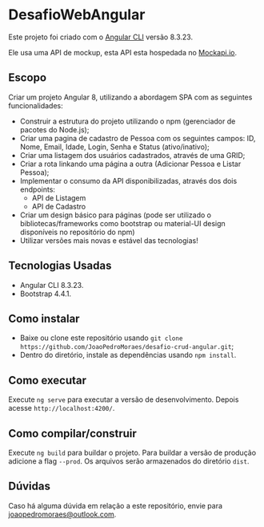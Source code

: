 # DesafioWebAngular

Este projeto foi criado com o [Angular CLI](https://github.com/angular/angular-cli) versão 8.3.23.

<!-- Você pode acessar ele pelo [Github Pages](https://joaopedromoraes.github.io/desafio-crud-angular/).  -->
Ele usa uma API de mockup, esta API esta hospedada no [Mockapi.io](https://www.mockapi.io/).

## Escopo

Criar um projeto Angular 8, utilizando a abordagem SPA com as seguintes funcionalidades:

- Construir a estrutura do projeto utilizando o npm (gerenciador de pacotes do Node.js);
- Criar uma pagina de cadastro de Pessoa com os seguintes campos: ID, Nome, Email, Idade, Login, Senha e Status (ativo/inativo);
- Criar uma listagem dos usuários cadastrados, através de uma GRID;
- Criar a rota linkando uma página a outra (Adicionar Pessoa e Listar Pessoa);
- Implementar o consumo da API disponibilizadas, através dos dois endpoints:
	- API de Listagem
	- API de Cadastro
- Criar um design básico para páginas (pode ser utilizado o bibliotecas/frameworks como bootstrap ou material-UI design disponíveis no repositório do npm)
- Utilizar versões mais novas e estável das tecnologias!

## Tecnologias Usadas

- Angular CLI 8.3.23.
- Bootstrap 4.4.1.

## Como instalar

- Baixe ou clone este repositório usando `git clone https://github.com/JoaoPedroMoraes/desafio-crud-angular.git`;
- Dentro do diretório, instale as dependências usando `npm install`.

## Como executar

Execute `ng serve` para executar a versão de desenvolvimento. Depois acesse `http://localhost:4200/`.

## Como compilar/construir

Execute `ng build` para buildar o projeto. Para buildar a versão de produção adicione a flag `--prod`. Os arquivos serão armazenados do diretório `dist`.

## Dúvidas
Caso há alguma dúvida em relação a este repositório, envie para joaopedromoraes@outlook.com.